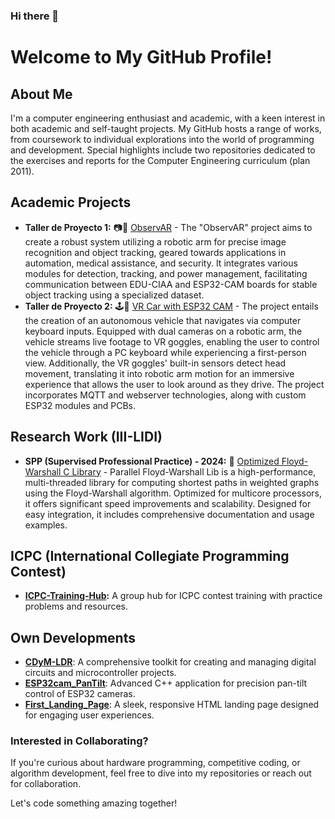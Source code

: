 ### Hi there 👋

# Welcome to My GitHub Profile!

## About Me
I'm a computer engineering enthusiast and academic, with a keen interest in both academic and self-taught projects. My GitHub hosts a range of works, from coursework to individual explorations into the world of programming and development. Special highlights include two repositories dedicated to the exercises and reports for the Computer Engineering curriculum (plan 2011).

## Academic Projects
- **Taller de Proyecto 1:** 📷🤖 [ObservAR](https://github.com/laureanobruno/ObservAR) - The "ObservAR" project aims to create a robust system utilizing a robotic arm for precise image recognition and object tracking, geared towards applications in automation, medical assistance, and security. It integrates various modules for detection, tracking, and power management, facilitating communication between EDU-CIAA and ESP32-CAM boards for stable object tracking using a specialized dataset.
- **Taller de Proyecto 2:** 🕹️🚗 [VR Car with ESP32 CAM](https://github.com/tpII/2023-A1-VR-ESP32CAM)  - The project entails the creation of an autonomous vehicle that navigates via computer keyboard inputs. Equipped with dual cameras on a robotic arm, the vehicle streams live footage to VR goggles, enabling the user to control the vehicle through a PC keyboard while experiencing a first-person view. Additionally, the VR goggles' built-in sensors detect head movement, translating it into robotic arm motion for an immersive experience that allows the user to look around as they drive. The project incorporates MQTT and webserver technologies, along with custom ESP32 modules and PCBs.

## Research Work (III-LIDI)
- **SPP (Supervised Professional Practice) - 2024:** 📑 [Optimized Floyd-Warshall C Library](https://github.com/JeronimoLam/PPS-FloydWarshallLib) - Parallel Floyd-Warshall Lib is a high-performance, multi-threaded library for computing shortest paths in weighted graphs using the Floyd-Warshall algorithm. Optimized for multicore processors, it offers significant speed improvements and scalability. Designed for easy integration, it includes comprehensive documentation and usage examples.

## ICPC (International Collegiate Programming Contest) 
- **[ICPC-Training-Hub](https://github.com/JeronimoLam/ICPC-Training-Hub):** A group hub for ICPC contest training with practice problems and resources.

## Own Developments
- **[CDyM-LDR](https://github.com/JeronimoLam/CDyM-LDR)**: A comprehensive toolkit for creating and managing digital circuits and microcontroller projects.
- **[ESP32cam_PanTilt](https://github.com/JeronimoLam/ESP32cam_PanTilt)**: Advanced C++ application for precision pan-tilt control of ESP32 cameras.
- **[First_Landing_Page](https://github.com/JeronimoLam/First_Landing_Page)**: A sleek, responsive HTML landing page designed for engaging user experiences.
  

### Interested in Collaborating?
If you're curious about hardware programming, competitive coding, or algorithm development, feel free to dive into my repositories or reach out for collaboration.

Let's code something amazing together!


<!--
**JeronimoLam/JeronimoLam** is a ✨ _special_ ✨ repository because its `README.md` (this file) appears on your GitHub profile.

Here are some ideas to get you started:

- 🔭 I’m currently working on ...
- 🌱 I’m currently learning ...
- 👯 I’m looking to collaborate on ...
- 🤔 I’m looking for help with ...
- 💬 Ask me about ...
- 📫 How to reach me: ...
- 😄 Pronouns: ...
- ⚡ Fun fact: ...
-->

